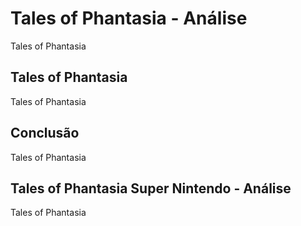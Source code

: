 ---
---

# Tales of Phantasia - Análise

Tales of Phantasia

## Tales of Phantasia

Tales of Phantasia

## Conclusão

Tales of Phantasia

## Tales of Phantasia Super Nintendo - Análise

Tales of Phantasia
